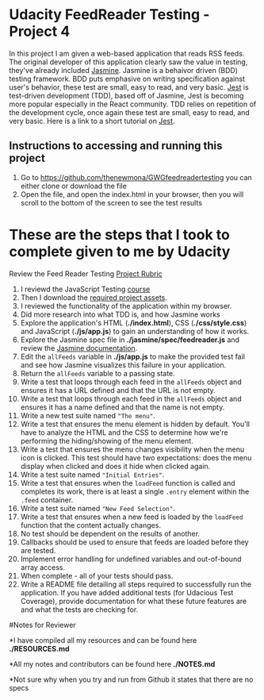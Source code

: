 # Udacity FeedReader Testing - Project 4

In this project I am given a web-based application that reads RSS feeds. 
The original developer of this application clearly saw the value in testing, they've already included [Jasmine](http://jasmine.github.io/).
Jasmine is a behaivor driven (BDD) testing framework.
BDD puts emphasive on writing specification against user's behavior, these test are small, easy to read, and very basic. 
[Jest](https://jestjs.io/docs/en/getting-started) is test-driven development (TDD), based off of Jasmine,
Jest is becoming more popular especially in the React community.
TDD relies on repetition of the development cycle, once again these test are small, easy to read, and very basic. 
Here is a link to a short tutorial on [Jest](https://jestjs.io/docs/en/getting-started).

## Instructions to accessing and running this project 

1. Go to https://github.com/thenewmona/GWGfeedreadertesting you can either clone or download the file 
2. Open the file, and open the index.html in your browser, then you will scroll to the bottom of the screen to see the test results


# These are the steps that I took to complete given to me by Udacity 

Review the Feed Reader Testing [Project Rubric](https://review.udacity.com/#!/projects/3442558598/rubric)

1. I reviewd the JavaScript Testing [course](https://www.udacity.com/course/ud549)
2. Then I download the [required project assets](http://github.com/udacity/frontend-nanodegree-feedreader).
3. I reviewed  the functionality of the application within my browser.
4. Did more research into what TDD is, and how Jasmine works 
5. Explore the application's HTML (**./index.html**), CSS (**./css/style.css**) and JavaScript (**./js/app.js**) to gain an understanding of how it works.
6. Explore the Jasmine spec file in **./jasmine/spec/feedreader.js** and review the [Jasmine documentation](http://jasmine.github.io).
7. Edit the `allFeeds` variable in **./js/app.js** to make the provided test fail and see how Jasmine visualizes this failure in your application.
8. Return the `allFeeds` variable to a passing state.
9. Write a test that loops through each feed in the `allFeeds` object and ensures it has a URL defined and that the URL is not empty.
10. Write a test that loops through each feed in the `allFeeds` object and ensures it has a name defined and that the name is not empty.
11. Write a new test suite named `"The menu"`.
12. Write a test that ensures the menu element is hidden by default. You'll have to analyze the HTML and the CSS to determine how we're performing the hiding/showing of the menu element.
13. Write a test that ensures the menu changes visibility when the menu icon is clicked. This test should have two expectations: does the menu display when clicked and does it hide when clicked again.
14. Write a test suite named `"Initial Entries"`.
15. Write a test that ensures when the `loadFeed` function is called and completes its work, there is at least a single `.entry` element within the `.feed` container.
16. Write a test suite named `"New Feed Selection"`.
17. Write a test that ensures when a new feed is loaded by the `loadFeed` function that the content actually changes.
18. No test should be dependent on the results of another.
19. Callbacks should be used to ensure that feeds are loaded before they are tested.
20. Implement error handling for undefined variables and out-of-bound array access.
21. When complete - all of your tests should pass. 
22. Write a README file detailing all steps required to successfully run the application. If you have added additional tests (for Udacious Test Coverage),  provide documentation for what these future features are and what the tests are checking for.

#Notes for Reviewer 

*I have compiled all my resources and can be found here **./RESOURCES.md**

*All my notes and contributors can be found here **./NOTES.md**

*Not sure why when you try and run from Github it states that there are no specs 

